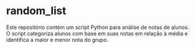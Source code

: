 # random_list
Este repositório contém um script Python para análise de notas de alunos. O script categoriza alunos com base em suas notas em relação à média e identifica a maior e menor nota do grupo.

